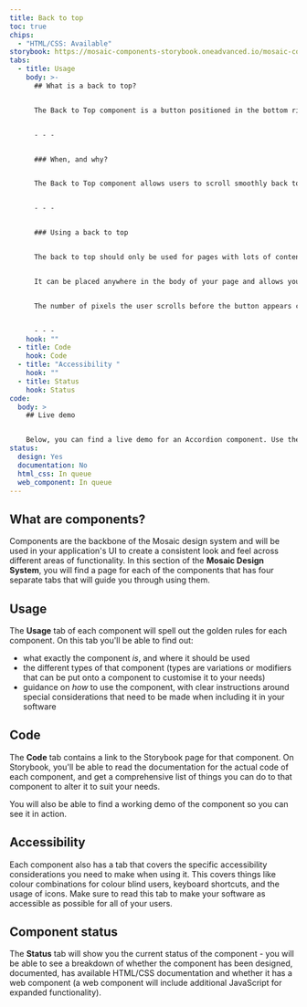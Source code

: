 ```yaml
---
title: Back to top
toc: true
chips:
  - "HTML/CSS: Available"
storybook: https://mosaic-components-storybook.oneadvanced.io/mosaic-components-core/?path=/story/components-back-to-top--default
tabs:
  - title: Usage
    body: >-
      ## What is a back to top?


      The Back to Top component is a button positioned in the bottom right-hand corner of the page. It fades in when the user has scrolled beyond a specific point on the website and needs to easily navigate back to the top of the page.


      - - -


      ### When, and why?


      The Back to Top component allows users to scroll smoothly back to the top of the page. It enhances the navigation of the user on pages with lots of content and easily need to get back to the top.


      - - -


      ### Using a back to top


      The back to top should only be used for pages with lots of content and lots of content, i.e., do not use on short pages. 


      It can be placed anywhere in the body of your page and allows you to have a convenient button fade in the bottom right-hand corner of the screen, that quickly scrolls the user back to the top of the page.


      The number of pixels the user scrolls before the button appears can be specified using the scroll-y attribute.


      - - -
    hook: ""
  - title: Code
    hook: Code
  - title: "Accessibility "
    hook: ""
  - title: Status
    hook: Status
code:
  body: >
    ## Live demo


    Below, you can find a live demo for an Accordion component. Use the drop-down menus and radio buttons to view the different Button Types and Variants.
status:
  design: Yes
  documentation: No
  html_css: In queue
  web_component: In queue
---
```

## What are components?

Components are the backbone of the Mosaic design system and will be used in your application's UI to create a consistent look and feel across different areas of functionality. In this section of the **Mosaic Design System**, you will find a page for each of the components that has four separate tabs that will guide you through using them.

## Usage

The **Usage** tab of each component will spell out the golden rules for each component. On this tab you'll be able to find out:

- what exactly the component *is*, and where it should be used
- the different types of that component (types are variations or modifiers that can be put onto a component to customise it to your needs)
- guidance on *how* to use the component, with clear instructions around special considerations that need to be made when including it in your software


## Code

The **Code** tab contains a link to the Storybook page for that component. On Storybook, you'll be able to read the documentation for the actual code of each component, and get a comprehensive list of things you can do to that component to alter it to suit your needs.

You will also be able to find a working demo of the component so you can see it in action. 

## Accessibility

Each component also has a tab that covers the specific accessibility considerations you need to make when using it. This covers things like colour combinations for colour blind users, keyboard shortcuts, and the usage of icons. Make sure to read this tab to make your software as accessible as possible for all of your users.

## Component status

The **Status** tab will show you the current status of the component - you will be able to see a breakdown of whether the component has been designed, documented, has available HTML/CSS documentation and whether it has a web component (a web component will include additional JavaScript for expanded functionality). 